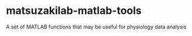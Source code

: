 # matsuzakilab-matlab-tools
A set of MATLAB functions that may be useful for physiology data analysis

